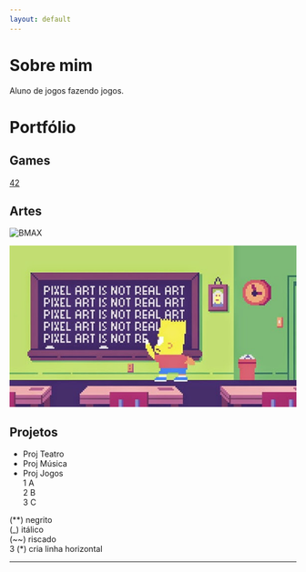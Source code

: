 ```yaml
---
layout: default
---
```

# Sobre mim
  Aluno de jogos fazendo jogos.
# Portfólio

## Games

[42](amanda13.github.io/Jogo/)

## Artes 
 
 ![BMAX](https://pbs.twimg.com/media/Ckdf4BFUoAAC-kz.png)
 
 ![](Bart.jpg)

## Projetos

* Proj Teatro
* Proj Música
* Proj Jogos  
1 A  
2 B  
3 C 

(**) negrito  
(_)  itálico  
(~~) riscado  
3 (*) cria linha horizontal  
* * *

[//]: # (Não aparece)


